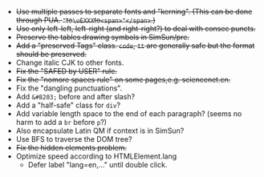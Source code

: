 * ~~Use multiple passes to separate fonts and "kerning". (This can be done through PUA.  `"`to`\uEXXX`to`<span>"</span>`.)~~
* ~~Use only left-left, left-right (and right-right?) to deal with consec puncts.~~
* ~~Preserve the tables drawing symbols in SimSun/pre.~~
* ~~Add a "preserved Tags" class. `code`, `tt` are generally safe but the format should be preserved.~~
* Change italic CJK to other fonts.
* ~~Fix the "SAFED by USER" rule.~~
* ~~Fix the "nomore spaces rule" on some pages,e.g. sciencenet.cn.~~
* Fix the "dangling punctuations".
* Add `&#8203;` before and after slash?
* Add a "half-safe" class for `div`?
* Add variable length space to the end of each paragraph? (seems no harm to add a `br` before `p`?)
* Also encapsulate Latin QM if context is in SimSun?
* Use BFS to traverse the DOM tree?
* ~~Fix the hidden elements problem.~~
* Optimize speed according to HTMLElement.lang
  * Defer label "lang=en,..." until double click.

